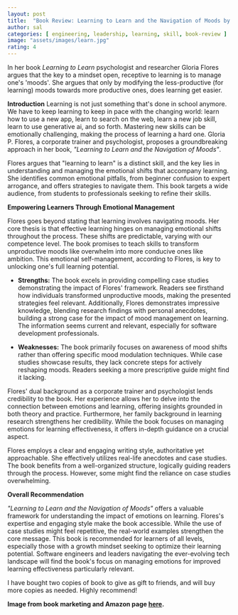 ```yaml
---
layout: post
title:  "Book Review: Learning to Learn and the Navigation of Moods by Gloria P. Flores"
author: sal
categories: [ engineering, leadership, learning, skill, book-review ]
image: "assets/images/learn.jpg"
rating: 4
---
```


In her book *Learning to Learn* psychologist and researcher Gloria Flores argues that the key to a mindset open, receptive to learning is to manage one's 'moods'. She argues that only by modifying the less-productive (for learning) moods towards more productive ones, does learning get easier.

**Introduction**
Learning is not just something that's done in school anymore. We have to keep learning to keep in pace with the changing world: learn how to use a new app, learn to search on the web, learn a new job skill, learn to use generative ai, and so forth. Mastering new skills can be emotionally challenging, making the process of learning a hard one. Gloria P. Flores, a corporate trainer and psychologist, proposes a groundbreaking approach in her book, *"Learning to Learn and the Navigation of Moods"*. 

Flores argues that "learning to learn" is a distinct skill, and the key lies in understanding and managing the emotional shifts that accompany learning.  She identifies common emotional pitfalls, from beginner confusion to expert arrogance, and offers strategies to navigate them.  This book targets a wide audience, from students to professionals seeking to refine their skills.

**Empowering Learners Through Emotional Management**

Flores goes beyond stating that learning involves navigating moods. Her core thesis is that effective learning hinges on managing emotional shifts throughout the process. These shifts are predictable, varying with our competence level. The book promises to teach skills to transform unproductive moods like overwhelm into more conducive ones like ambition. This emotional self-management, according to Flores, is key to unlocking one's full learning potential.  

* **Strengths:** The book excels in providing compelling case studies demonstrating the impact of Flores' framework. Readers see firsthand how individuals transformed unproductive moods, making the presented strategies feel relevant.  Additionally, Flores demonstrates impressive knowledge, blending research findings with personal anecdotes, building a strong case for the impact of mood management on learning. The information seems current and relevant, especially for software development professionals.

* **Weaknesses:** The book primarily focuses on awareness of mood shifts rather than offering specific mood modulation techniques. While case studies showcase results, they lack concrete steps for actively reshaping moods. Readers seeking a more prescriptive guide might find it lacking.

Flores' dual background as a corporate trainer and psychologist lends credibility to the book. Her experience allows her to delve into the connection between emotions and learning, offering insights grounded in both theory and practice. Furthermore, her family background in learning research strengthens her credibility. While the book focuses on managing emotions for learning effectiveness, it offers in-depth guidance on a crucial aspect.

Flores employs a clear and engaging writing style, authoritative yet approachable. She effectively utilizes real-life anecdotes and case studies. The book benefits from a well-organized structure, logically guiding readers through the process. However, some might find the reliance on case studies overwhelming. 

**Overall Recommendation**

*"Learning to Learn and the Navigation of Moods"* offers a valuable framework for understanding the impact of emotions on learning. Flores's expertise and engaging style make the book accessible. While the use of case studies might feel repetitive, the real-world examples strengthen the core message. This book is recommended for learners of all levels, especially those with a growth mindset seeking to optimize their learning potential. Software engineers and leaders navigating the ever-evolving tech landscape will find the book's focus on managing emotions for improved learning effectiveness particularly relevant.

I have bought two copies of book to give as gift to friends, and will buy more copies as needed. Highly recommend!

__Image from book marketing and Amazon page [here](https://www.amazon.com/Learning-Learn-Navigation-Moods-Acquisition/dp/0692801790).__